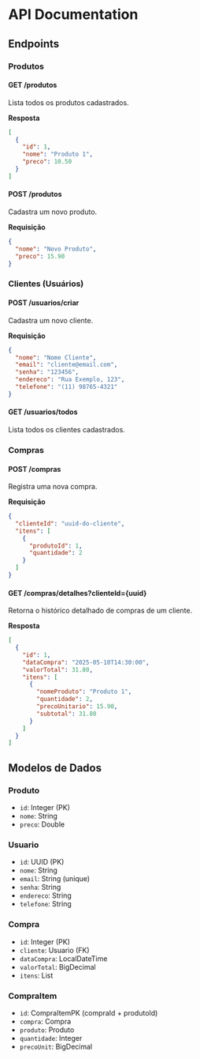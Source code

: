# API Documentation

## Endpoints

### Produtos

#### GET /produtos
Lista todos os produtos cadastrados.

**Resposta**
```json
[
  {
    "id": 1,
    "nome": "Produto 1",
    "preco": 10.50
  }
]
```

#### POST /produtos
Cadastra um novo produto.

**Requisição**
```json
{
  "nome": "Novo Produto",
  "preco": 15.90
}
```

### Clientes (Usuários)

#### POST /usuarios/criar
Cadastra um novo cliente.

**Requisição**
```json
{
  "nome": "Nome Cliente",
  "email": "cliente@email.com",
  "senha": "123456",
  "endereco": "Rua Exemplo, 123",
  "telefone": "(11) 98765-4321"
}
```

#### GET /usuarios/todos
Lista todos os clientes cadastrados.

### Compras

#### POST /compras
Registra uma nova compra.

**Requisição**
```json
{
  "clienteId": "uuid-do-cliente",
  "itens": [
    {
      "produtoId": 1,
      "quantidade": 2
    }
  ]
}
```

#### GET /compras/detalhes?clienteId={uuid}
Retorna o histórico detalhado de compras de um cliente.

**Resposta**
```json
[
  {
    "id": 1,
    "dataCompra": "2025-05-10T14:30:00",
    "valorTotal": 31.80,
    "itens": [
      {
        "nomeProduto": "Produto 1",
        "quantidade": 2,
        "precoUnitario": 15.90,
        "subtotal": 31.80
      }
    ]
  }
]
```

## Modelos de Dados

### Produto
- `id`: Integer (PK)
- `nome`: String
- `preco`: Double

### Usuario
- `id`: UUID (PK)
- `nome`: String
- `email`: String (unique)
- `senha`: String
- `endereco`: String
- `telefone`: String

### Compra
- `id`: Integer (PK)
- `cliente`: Usuario (FK)
- `dataCompra`: LocalDateTime
- `valorTotal`: BigDecimal
- `itens`: List<CompraItem>

### CompraItem
- `id`: CompraItemPK (compraId + produtoId)
- `compra`: Compra
- `produto`: Produto
- `quantidade`: Integer
- `precoUnit`: BigDecimal
